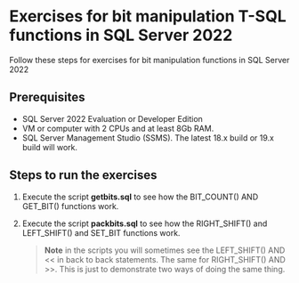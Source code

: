 # Exercises for bit manipulation T-SQL functions in SQL Server 2022

Follow these steps for exercises for bit manipulation functions in SQL Server 2022

## Prerequisites

- SQL Server 2022 Evaluation or Developer Edition
- VM or computer with 2 CPUs and at least 8Gb RAM.
- SQL Server Management Studio (SSMS). The latest 18.x build or 19.x build will work.

##  Steps to run the exercises

1. Execute the script **getbits.sql** to see how the BIT_COUNT() AND GET_BIT() functions work.
1. Execute the script **packbits.sql** to see how the RIGHT_SHIFT() and LEFT_SHIFT() and SET_BIT functions work. 

    > **Note** in the scripts you will sometimes see the LEFT_SHIFT() AND << in back to back statements. The same for RIGHT_SHIFT() AND >>. This is just to demonstrate two ways of doing the same thing.